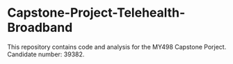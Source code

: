 # Capstone-Project-Telehealth-Broadband
This repository contains code and analysis for the MY498 Capstone Porject. Candidate number: 39382. 
